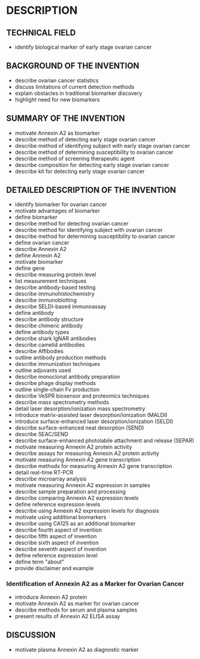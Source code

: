 # DESCRIPTION

## TECHNICAL FIELD

- identify biological marker of early stage ovarian cancer

## BACKGROUND OF THE INVENTION

- describe ovarian cancer statistics
- discuss limitations of current detection methods
- explain obstacles in traditional biomarker discovery
- highlight need for new biomarkers

## SUMMARY OF THE INVENTION

- motivate Annexin A2 as biomarker
- describe method of detecting early stage ovarian cancer
- describe method of identifying subject with early stage ovarian cancer
- describe method of determining susceptibility to ovarian cancer
- describe method of screening therapeutic agent
- describe composition for detecting early stage ovarian cancer
- describe kit for detecting early stage ovarian cancer

## DETAILED DESCRIPTION OF THE INVENTION

- identify biomarker for ovarian cancer
- motivate advantages of biomarker
- define biomarker
- describe method for detecting ovarian cancer
- describe method for identifying subject with ovarian cancer
- describe method for determining susceptibility to ovarian cancer
- define ovarian cancer
- describe Annexin A2
- define Annexin A2
- motivate biomarker
- define gene
- describe measuring protein level
- list measurement techniques
- describe antibody-based testing
- describe immunohistochemistry
- describe immunoblotting
- describe SELDI-based immunoassay
- define antibody
- describe antibody structure
- describe chimeric antibody
- define antibody types
- describe shark IgNAR antibodies
- describe camelid antibodies
- describe Affibodies
- outline antibody production methods
- describe immunization techniques
- outline adjuvants used
- describe monoclonal antibody preparation
- describe phage display methods
- outline single-chain Fv production
- describe VeSPR biosensor and proteomics techniques
- describe mass spectrometry methods
- detail laser desorption/ionization mass spectrometry
- introduce matrix-assisted laser desorption/ionization (MALDI)
- introduce surface-enhanced laser desorption/ionization (SELDI)
- describe surface-enhanced neat desorption (SEND)
- describe SEAC/SEND
- describe surface-enhanced photolabile attachment and release (SEPAR)
- motivate measuring Annexin A2 protein activity
- describe assays for measuring Annexin A2 protein activity
- motivate measuring Annexin A2 gene transcription
- describe methods for measuring Annexin A2 gene transcription
- detail real-time RT-PCR
- describe microarray analysis
- motivate measuring Annexin A2 expression in samples
- describe sample preparation and processing
- describe comparing Annexin A2 expression levels
- define reference expression levels
- describe using Annexin A2 expression levels for diagnosis
- motivate using additional biomarkers
- describe using CA125 as an additional biomarker
- describe fourth aspect of invention
- describe fifth aspect of invention
- describe sixth aspect of invention
- describe seventh aspect of invention
- define reference expression level
- define term "about"
- provide disclaimer and example

### Identification of Annexin A2 as a Marker for Ovarian Cancer

- introduce Annexin A2 protein
- motivate Annexin A2 as marker for ovarian cancer
- describe methods for serum and plasma samples
- present results of Annexin A2 ELISA assay

## DISCUSSION

- motivate plasma Annexin A2 as diagnostic marker

